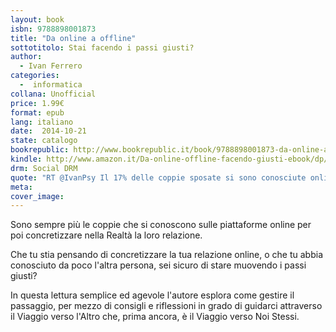 ```yaml
---
layout: book
isbn: 9788898001873
title: "Da online a offline"
sottotitolo: Stai facendo i passi giusti?
author:
  - Ivan Ferrero
categories:
  -  informatica
collana: Unofficial
price: 1.99€
format: epub
lang: italiano
date:  2014-10-21
state: catalogo
bookrepublic: http://www.bookrepublic.it/book/9788898001873-da-online-a-offline-stai-facendo-i-passi-giusti/
kindle: http://www.amazon.it/Da-online-offline-facendo-giusti-ebook/dp/B00OQG6RKQ/ref=sr_1_1?ie=UTF8&qid=1413973903&sr=8-1&keywords=da+online+a+offline
drm: Social DRM
quote: "RT @IvanPsy Il 17% delle coppie sposate si sono conosciute online: quali errori devi evitare per essere tra queste? E quali accorgimenti?"
meta:
cover_image:
---
```


Sono sempre più le coppie che si conoscono sulle piattaforme online per poi concretizzare nella Realtà la loro relazione.

Che tu stia pensando di concretizzare la tua relazione online, o che tu abbia conosciuto da poco l'altra persona, sei sicuro di stare muovendo i passi giusti?

In questa lettura semplice ed agevole l'autore esplora come gestire il passaggio, per mezzo di consigli e riflessioni in grado di guidarci attraverso il Viaggio verso l'Altro che, prima ancora, è il Viaggio verso Noi Stessi.
